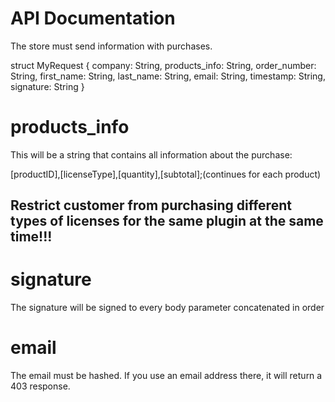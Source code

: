 # API Documentation
The store must send information with purchases.

struct MyRequest {
    company: String,
    products_info: String,
    order_number: String,
    first_name: String,
    last_name: String,
    email: String,
    timestamp: String,
    signature: String
}

# products_info
This will be a string that contains all information about the purchase:

[productID],[licenseType],[quantity],[subtotal];(continues for each product)

## Restrict customer from purchasing different types of licenses for the same plugin at the same time!!!

# signature
The signature will be signed to every body parameter concatenated in order

# email
The email must be hashed. If you use an email address there, it will return a 403 response.